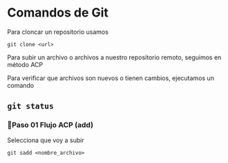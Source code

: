 # Comandos de Git

Para cloncar un repositorio usamos
```
git clone <url>
```

Para subir un archivo o archivos a nuestro repositorio remoto, seguimos en método ACP

Para verificar que archivos son nuevos o tienen cambios, ejecutamos un comando

``
git status
``
---
### 🚀Paso 01 Flujo ACP (add)
Selecciona que voy a subir

``
git sadd <nombre_archivo>
``

